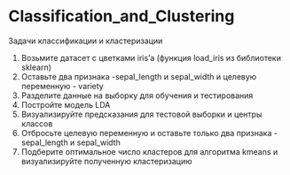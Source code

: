 # Classification_and_Clustering

Задачи классификации и кластеризации

1. Возьмите датасет с цветками iris’а (функция load_iris из библиотеки sklearn)
2. Оставьте два признака -sepal_length и sepal_width и целевую переменную - variety
3. Разделите данные на выборку для обучения и тестирования
4. Постройте модель LDA
5. Визуализируйте предсказания для тестовой выборки и центры классов
6. Отбросьте целевую переменную и оставьте только два признака - sepal_length и sepal_width
7. Подберите оптимальное число кластеров для алгоритма kmeans и визуализируйте полученную кластеризацию
